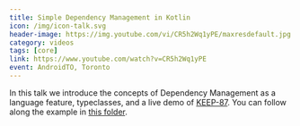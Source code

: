 ```yaml
---
title: Simple Dependency Management in Kotlin
icon: /img/icon-talk.svg
header-image: https://img.youtube.com/vi/CR5h2Wq1yPE/maxresdefault.jpg
category: videos
tags: [core]
link: https://www.youtube.com/watch?v=CR5h2Wq1yPE
event: AndroidTO, Toronto
---
```

In this talk we introduce the concepts of Dependency Management as a language feature, typeclasses, and a live demo of [KEEP-87](https://github.com/Kotlin/KEEP/pull/87). You can follow along the example in [this folder](https://github.com/arrow-kt/arrow/tree/master/modules/docs/arrow-examples/src/test/kotlin/arrow/typeclasses).
